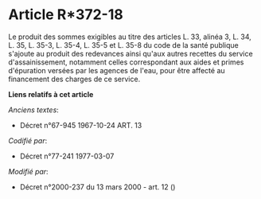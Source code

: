 # Article R*372-18

Le produit des sommes exigibles au titre des articles L. 33, alinéa 3, L. 34, L. 35, L. 35-3, L. 35-4, L. 35-5 et L. 35-8 du
code de la santé publique s'ajoute au produit des redevances ainsi qu'aux autres recettes du service d'assainissement,
notamment celles correspondant aux aides et primes d'épuration versées par les agences de l'eau, pour être affecté au
financement des charges de ce service.

**Liens relatifs à cet article**

_Anciens textes_:

  - Décret n°67-945 1967-10-24 ART. 13

_Codifié par_:

  - Décret n°77-241 1977-03-07

_Modifié par_:

  - Décret n°2000-237 du 13 mars 2000 - art. 12 ()
